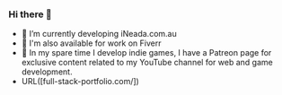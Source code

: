 ### Hi there 👋

- 🔭 I’m currently developing iNeada.com.au
- 🌱 I'm also available for work on Fiverr
- 🚀 In my spare time I develop indie games, I have  a Patreon page for exclusive content related to my YouTube channel for web and game development.
- URL([full-stack-portfolio.com/])

